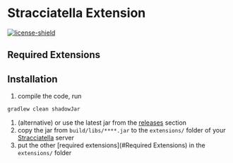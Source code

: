 [license-shield]: https://img.shields.io/github/license/TeamSkyBeach/StracciatellaExtension?label=licensed%20under
[license-link]: /LICENSE

# Stracciatella Extension
[ ![license-shield] ][license-link]

## Required Extensions

## Installation
1. compile the code, run
```bash
gradlew clean shadowJar
```
1. (alternative) or use the latest jar from the [releases](https://github.com/TeamSkyBeach/StracciatellaExtension/releases) section
2. copy the jar from `build/libs/****.jar` to the `extensions/` folder of your [Stracciatella](https://github.com/TeamSkyBeach/Stracciatella) server
3. put the other [required extensions](#Required Extensions) in the `extensions/` folder
